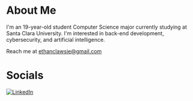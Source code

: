 # About Me
I'm an 19-year-old student Computer Science major currently studying at Santa Clara University. I'm interested in back-end development, cybersecurity, and artificial intelligence.

Reach me at ethanclawsie@gmail.com

# Socials
[![LinkedIn](https://img.shields.io/badge/LinkedIn-%230077B5.svg?logo=linkedin&logoColor=white)](https://linkedin.com/in/ethanclawsie)
